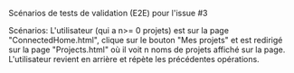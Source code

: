Scénarios de tests de validation (E2E) pour l'issue #3

Scénarios:
	L'utilisateur (qui a n>= 0 projets) est sur la page "ConnectedHome.html", clique sur le bouton "Mes projets" et est redirigé sur la page "Projects.html" où il voit n noms de projets affiché sur la page. L'utilisateur revient en arrière et répète les précédentes opérations.
